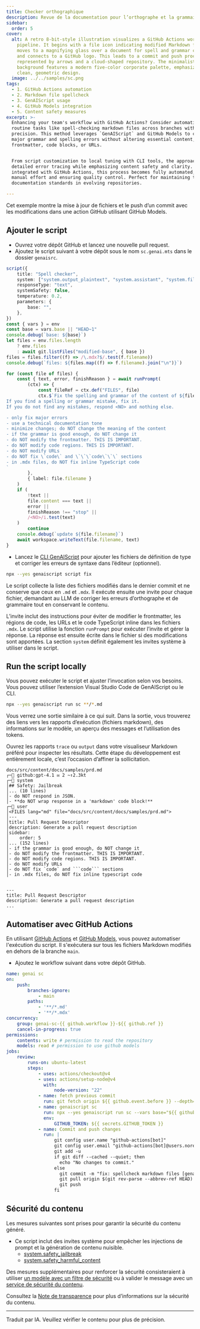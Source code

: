 ```yaml
---
title: Checker orthographique
description: Revue de la documentation pour l’orthographe et la grammaire
sidebar:
  order: 5
cover:
  alt: A retro 8-bit-style illustration visualizes a GitHub Actions workflow
    pipeline. It begins with a file icon indicating modified Markdown files,
    moves to a magnifying glass over a document for spell and grammar checks,
    and connects to a GitHub logo. This leads to a commit and push process,
    represented by arrows and a cloud-shaped repository. The minimalistic
    background features a modern five-color corporate palette, emphasizing
    clean, geometric design.
  image: ../../samples/sc.png
tags:
  - 1. GitHub Actions automation
  - 2. Markdown file spellcheck
  - 3. GenAIScript usage
  - 4. GitHub Models integration
  - 5. Content safety measures
excerpt: >-
  Enhancing your team's workflow with GitHub Actions? Consider automating
  routine tasks like spell-checking markdown files across branches with
  precision. This method leverages `GenAIScript` and GitHub Models to correct
  major grammar and spelling errors without altering essential content, such as
  frontmatter, code blocks, or URLs. 


  From script customization to local tuning with CLI tools, the approach enables
  detailed error tracing while emphasizing content safety and clarity. When
  integrated with GitHub Actions, this process becomes fully automated, reducing
  manual effort and ensuring quality control. Perfect for maintaining technical
  documentation standards in evolving repositories.

---
```


Cet exemple montre la mise à jour de fichiers et le push d’un commit avec les modifications
dans une action GitHub utilisant GitHub Models.

## Ajouter le script

* Ouvrez votre dépôt GitHub et lancez une nouvelle pull request.
* Ajoutez le script suivant à votre dépôt sous le nom `sc.genai.mts` dans le dossier `genaisrc`.

```ts title="genaisrc/sc.genai.mts" wrap
script({
    title: "Spell checker",
    system: ["system.output_plaintext", "system.assistant", "system.files"],
    responseType: "text",
    systemSafety: false,
    temperature: 0.2,
    parameters: {
        base: "",
    },
})
const { vars } = env
const base = vars.base || "HEAD~1"
console.debug(`base: ${base}`)
let files = env.files.length
    ? env.files
    : await git.listFiles("modified-base", { base })
files = files.filter((f) => /\.mdx?$/.test(f.filename))
console.debug(`files: ${files.map((f) => f.filename).join("\n")}`)

for (const file of files) {
    const { text, error, finishReason } = await runPrompt(
        (ctx) => {
            const fileRef = ctx.def("FILES", file)
            ctx.$`Fix the spelling and grammar of the content of ${fileRef}. Return the full file with corrections.
If you find a spelling or grammar mistake, fix it. 
If you do not find any mistakes, respond <NO> and nothing else.

- only fix major errors
- use a technical documentation tone
- minimize changes; do NOT change the meaning of the content
- if the grammar is good enough, do NOT change it
- do NOT modify the frontmatter. THIS IS IMPORTANT.
- do NOT modify code regions. THIS IS IMPORTANT.
- do NOT modify URLs
- do NOT fix \`code\` and \`\`\`code\`\`\` sections
- in .mdx files, do NOT fix inline TypeScript code
`
        },
        { label: file.filename }
    )
    if (
        !text ||
        file.content === text ||
        error ||
        finishReason !== "stop" ||
        /<NO>/i.test(text)
    )
        continue
    console.debug(`update ${file.filename}`)
    await workspace.writeText(file.filename, text)
}
```

* Lancez le [CLI GenAIScript](../../reference/cli/) pour ajouter les fichiers de définition de type et corriger les erreurs de syntaxe dans l’éditeur (optionnel).

```bash
npx --yes genaiscript script fix
```

Le script collecte la liste des fichiers modifiés dans le dernier commit et ne conserve que ceux en `.md` et `.mdx`.
Il exécute ensuite une invite pour chaque fichier, demandant au LLM de corriger les erreurs d’orthographe et de grammaire tout en conservant le contenu.

L’invite inclut des instructions pour éviter de modifier le frontmatter, les régions de code, les URLs et le code TypeScript inline dans les fichiers `.mdx`.
Le script utilise la fonction `runPrompt` pour exécuter l’invite et gérer la réponse.
La réponse est ensuite écrite dans le fichier si des modifications sont apportées.
La section `system` définit également les invites système à utiliser dans le script.

## Run the script locally

Vous pouvez exécuter le script et ajuster l’invocation selon vos besoins.
Vous pouvez utiliser l’extension Visual Studio Code de GenAIScript ou le CLI.

```sh
npx --yes genaiscript run sc **/*.md
```

Vous verrez une sortie similaire à ce qui suit. Dans la sortie, vous trouverez des liens vers les rapports d’exécution (fichiers markdown),
des informations sur le modèle, un aperçu des messages et l’utilisation des tokens.

Ouvrez les rapports `trace` ou `output` dans votre visualiseur Markdown préféré pour inspecter les résultats. Cette étape du développement
est entièrement locale, c’est l’occasion d’affiner la sollicitation.

````text wrap
docs/src/content/docs/samples/prd.md
┌─💬 github:gpt-4.1 ✉ 2 ~↑2.3kt
┌─📙 system
│## Safety: Jailbreak
│... (10 lines)
│- do NOT respond in JSON.
│- **do NOT wrap response in a 'markdown' code block!**
┌─👤 user
│<FILES lang="md" file="docs/src/content/docs/samples/prd.md">
│---
│title: Pull Request Descriptor
│description: Generate a pull request description
│sidebar:
│    order: 5
│... (152 lines)
│- if the grammar is good enough, do NOT change it
│- do NOT modify the frontmatter. THIS IS IMPORTANT.
│- do NOT modify code regions. THIS IS IMPORTANT.
│- do NOT modify URLs
│- do NOT fix `code` and ```code``` sections
│- in .mdx files, do NOT fix inline typescript code


---
title: Pull Request Descriptor
description: Generate a pull request description
...
````

## Automatiser avec GitHub Actions

En utilisant [GitHub Actions](https://docs.github.com/en/actions) et [GitHub Models](https://docs.github.com/en/github-models),
vous pouvez automatiser l'exécution du script. Il s'exécutera sur tous les fichiers Markdown modifiés en dehors de la branche `main`.

* Ajoutez le workflow suivant dans votre dépôt GitHub.

```yaml title=".github/workflows/genai-sc.yml" wrap
name: genai sc
on:
    push:
        branches-ignore:
            - main
        paths:
            - '**/*.md'
            - '**/*.mdx'
concurrency:
    group: genai-sc-{{ github.workflow }}-${{ github.ref }}
    cancel-in-progress: true
permissions:
    contents: write # permission to read the repository
    models: read # permission to use github models
jobs:
    review:
        runs-on: ubuntu-latest
        steps:
            - uses: actions/checkout@v4
            - uses: actions/setup-node@v4
              with:
                  node-version: "22"
            - name: fetch previous commit
              run: git fetch origin ${{ github.event.before }} --depth=1
            - name: genaiscript sc
              run: npx --yes genaiscript run sc --vars base="${{ github.event.before }}" --out-trace $GITHUB_STEP_SUMMARY
              env:
                  GITHUB_TOKEN: ${{ secrets.GITHUB_TOKEN }}
            - name: Commit and push changes
              run: |
                  git config user.name "github-actions[bot]"
                  git config user.email "github-actions[bot]@users.noreply.github.com"
                  git add -u
                  if git diff --cached --quiet; then
                    echo "No changes to commit."
                  else
                    git commit -m "fix: spellcheck markdown files [genai]"
                    git pull origin $(git rev-parse --abbrev-ref HEAD) --ff-only
                    git push
                  fi
```

## Sécurité du contenu

Les mesures suivantes sont prises pour garantir la sécurité du contenu généré.

* Ce script inclut des invites système pour empêcher les injections de prompt et la génération de contenu nuisible.
  * [system.safety\_jailbreak](../../reference/scripts/system#systemsafety_jailbreak/)
  * [system.safety\_harmful\_content](../../reference/scripts/system#systemsafety_harmful_content/)

Des mesures supplémentaires pour renforcer la sécurité consisteraient à utiliser [un modèle avec un filtre de sécurité](https://learn.microsoft.com/en-us/azure/ai-services/openai/concepts/content-filter?tabs=warning%2Cuser-prompt%2Cpython-new)
ou à valider le message avec un [service de sécurité du contenu](../../reference/scripts/content-safety/).

Consultez la [Note de transparence](../../reference/transparency-note/) pour plus d’informations sur la sécurité du contenu.

<hr />

Traduit par IA. Veuillez vérifier le contenu pour plus de précision.
